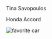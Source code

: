 Tina Savopoulos

Honda Accord

![favorite car](http://image.motortrend.com/f/roadtests/oneyear/alternative/1407_2014_honda_accord_hybrid_touring_arrival/73558207/2014-honda-accord-hybrid-touring-rear-three-quarter.jpg)